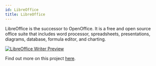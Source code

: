 ```yaml
---
id: LibreOffice
title: LibreOffice
---
```


LibreOffice is the successor to OpenOffice. It is a free and open source office suite that includes word processor, spreadsheets, presentations, diagrams, database, formula editor, and charting.  

[<img alt="LibreOffice Writer Preview" src="/img/LibreOffice.png" />](https://www.libreoffice.org)

Find out more on this project [here](https://www.libreoffice.org).
